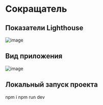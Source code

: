 # Сокращатель
## Показатели Lighthouse
![image](https://user-images.githubusercontent.com/80841256/178323875-8c06678c-6188-49a2-9dc5-bf9ba8cb545f.png)

## Вид приложения
![image](https://user-images.githubusercontent.com/80841256/178345946-26b24e11-3bc7-4d06-a034-adcc63cf4c89.png)

## Локальный запуск проекта

npm i
npm run dev
